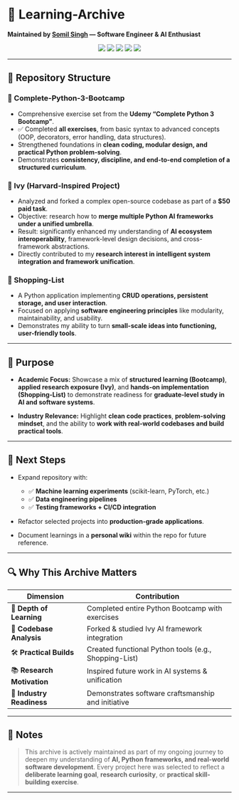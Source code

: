 # 📘 Learning-Archive

**Maintained by [Somil Singh](https://github.com/skywalkerrre) — Software Engineer & AI Enthusiast**

<p align="center">
  <img src="https://img.shields.io/badge/Python-3.x-blue?logo=python&logoColor=white" />
  <img src="https://img.shields.io/badge/AI-Frameworks-green?logo=ai&logoColor=white" />
  <img src="https://img.shields.io/badge/Self--Learning-Discipline-success?logo=bookstack&logoColor=white" />
  <img src="https://img.shields.io/badge/Research--Driven-Focus-purple?logo=academia&logoColor=white" />
  <img src="https://img.shields.io/badge/Open--Source-Contribution-orange?logo=github&logoColor=white" />
</p>  

---

## 📂 Repository Structure

### 🔹 Complete-Python-3-Bootcamp

* Comprehensive exercise set from the **Udemy “Complete Python 3 Bootcamp”**.
* ✅ Completed **all exercises**, from basic syntax to advanced concepts (OOP, decorators, error handling, data structures).
* Strengthened foundations in **clean coding, modular design, and practical Python problem-solving**.
* Demonstrates **consistency, discipline, and end-to-end completion of a structured curriculum**.

### 🔹 Ivy (Harvard-Inspired Project)

* Analyzed and forked a complex open-source codebase as part of a **\$50 paid task**.
* Objective: research how to **merge multiple Python AI frameworks under a unified umbrella**.
* Result: significantly enhanced my understanding of **AI ecosystem interoperability**, framework-level design decisions, and cross-framework abstractions.
* Directly contributed to my **research interest in intelligent system integration and framework unification**.

### 🔹 Shopping-List

* A Python application implementing **CRUD operations, persistent storage, and user interaction**.
* Focused on applying **software engineering principles** like modularity, maintainability, and usability.
* Demonstrates my ability to turn **small-scale ideas into functioning, user-friendly tools**.

---

## 🎯 Purpose

* **Academic Focus:**
  Showcase a mix of **structured learning (Bootcamp)**, **applied research exposure (Ivy)**, and **hands-on implementation (Shopping-List)** to demonstrate readiness for **graduate-level study in AI and software systems**.

* **Industry Relevance:**
  Highlight **clean code practices**, **problem-solving mindset**, and the ability to **work with real-world codebases and build practical tools**.

---

## 🧠 Next Steps

* Expand repository with:

  * ✅ **Machine learning experiments** (scikit-learn, PyTorch, etc.)
  * ✅ **Data engineering pipelines**
  * ✅ **Testing frameworks + CI/CD integration**
* Refactor selected projects into **production-grade applications**.
* Document learnings in a **personal wiki** within the repo for future reference.

---

## 🔍 Why This Archive Matters

| Dimension                  | Contribution                                          |
| -------------------------- | ----------------------------------------------------- |
| 🧠 **Depth of Learning**   | Completed entire Python Bootcamp with exercises       |
| 🧩 **Codebase Analysis**   | Forked & studied Ivy AI framework integration         |
| 🛠️ **Practical Builds**   | Created functional Python tools (e.g., Shopping-List) |
| 📚 **Research Motivation** | Inspired future work in AI systems & unification      |
| 💼 **Industry Readiness**  | Demonstrates software craftsmanship and initiative    |

---

## 📎 Notes

> This archive is actively maintained as part of my ongoing journey to deepen my understanding of **AI, Python frameworks, and real-world software development**.
> Every project here was selected to reflect a **deliberate learning goal**, **research curiosity**, or **practical skill-building exercise**.

---
